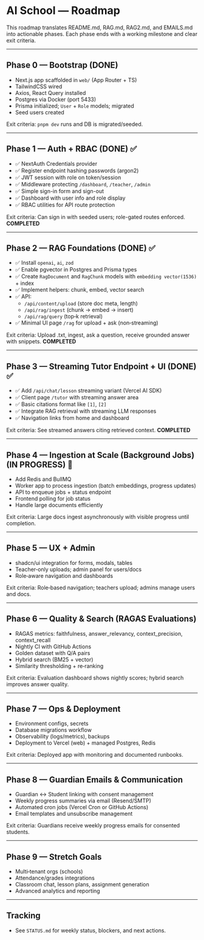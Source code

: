 # AI School — Roadmap

This roadmap translates README.md, RAG.md, RAG2.md, and EMAILS.md into actionable phases. Each phase ends with a working milestone and clear exit criteria.

---

## Phase 0 — Bootstrap (DONE)
- Next.js app scaffolded in `web/` (App Router + TS)
- TailwindCSS wired
- Axios, React Query installed
- Postgres via Docker (port 5433)
- Prisma initialized; `User` + `Role` models; migrated
- Seed users created

Exit criteria: `pnpm dev` runs and DB is migrated/seeded.

---

## Phase 1 — Auth + RBAC (DONE) ✅
- ✅ NextAuth Credentials provider
- ✅ Register endpoint hashing passwords (argon2)
- ✅ JWT session with role on token/session
- ✅ Middleware protecting `/dashboard`, `/teacher`, `/admin`
- ✅ Simple sign-in form and sign-out
- ✅ Dashboard with user info and role display
- ✅ RBAC utilities for API route protection

Exit criteria: Can sign in with seeded users; role-gated routes enforced. **COMPLETED**

---

## Phase 2 — RAG Foundations (DONE) ✅
- ✅ Install `openai`, `ai`, `zod`
- ✅ Enable pgvector in Postgres and Prisma types
- ✅ Create `RagDocument` and `RagChunk` models with `embedding vector(1536)` + index
- ✅ Implement helpers: chunk, embed, vector search
- ✅ API:
  - `/api/content/upload` (store doc meta, length)
  - `/api/rag/ingest` (chunk → embed → insert)
  - `/api/rag/query` (top‑k retrieval)
- ✅ Minimal UI page `/rag` for upload + ask (non‑streaming)

Exit criteria: Upload .txt, ingest, ask a question, receive grounded answer with snippets. **COMPLETED**

---

## Phase 3 — Streaming Tutor Endpoint + UI (DONE) ✅
- ✅ Add `/api/chat/lesson` streaming variant (Vercel AI SDK)
- ✅ Client page `/tutor` with streaming answer area
- ✅ Basic citations format like `[1]`, `[2]`
- ✅ Integrate RAG retrieval with streaming LLM responses
- ✅ Navigation links from home and dashboard

Exit criteria: See streamed answers citing retrieved context. **COMPLETED**

---

## Phase 4 — Ingestion at Scale (Background Jobs) (IN PROGRESS) 🔄
- Add Redis and BullMQ
- Worker app to process ingestion (batch embeddings, progress updates)
- API to enqueue jobs + status endpoint
- Frontend polling for job status
- Handle large documents efficiently

Exit criteria: Large docs ingest asynchronously with visible progress until completion.

---

## Phase 5 — UX + Admin
- shadcn/ui integration for forms, modals, tables
- Teacher‑only uploads; admin panel for users/docs
- Role‑aware navigation and dashboards

Exit criteria: Role‑based navigation; teachers upload; admins manage users and docs.

---

## Phase 6 — Quality & Search (RAGAS Evaluations)
- RAGAS metrics: faithfulness, answer_relevancy, context_precision, context_recall
- Nightly CI with GitHub Actions
- Golden dataset with Q/A pairs
- Hybrid search (BM25 + vector)
- Similarity thresholding + re‑ranking

Exit criteria: Evaluation dashboard shows nightly scores; hybrid search improves answer quality.

---

## Phase 7 — Ops & Deployment
- Environment configs, secrets
- Database migrations workflow
- Observability (logs/metrics), backups
- Deployment to Vercel (web) + managed Postgres, Redis

Exit criteria: Deployed app with monitoring and documented runbooks.

---

## Phase 8 — Guardian Emails & Communication
- Guardian ↔ Student linking with consent management
- Weekly progress summaries via email (Resend/SMTP)
- Automated cron jobs (Vercel Cron or GitHub Actions)
- Email templates and unsubscribe management

Exit criteria: Guardians receive weekly progress emails for consented students.

---

## Phase 9 — Stretch Goals
- Multi‑tenant orgs (schools)
- Attendance/grades integrations
- Classroom chat, lesson plans, assignment generation
- Advanced analytics and reporting

---

## Tracking
- See `STATUS.md` for weekly status, blockers, and next actions.


